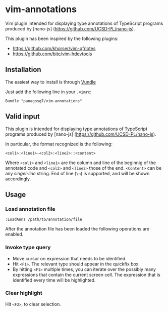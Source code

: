vim-annotations
===============

Vim plugin intended for displaying type annotations of TypeScript programs
produced by [nano-js] (https://github.com/UCSD-PL/nano-js).

This plugin has been inspired by the following plugins:
 - https://github.com/khorser/vim-qfnotes
 - https://github.com/bitc/vim-hdevtools



## Installation

The easiest way to install is through [Vundle](https://github.com/gmarik/Vundle.vim)

Just add the following line in your `.vimrc`:

    Bundle "panagosg7/vim-annotations"



## Valid input

This plugin is intended for displaying type annotations of TypeScript programs
produced by [nano-js] (https://github.com/UCSD-PL/nano-js).

In particular, the format recognized is the following:

    <col1>:<line1>-<col2>:<line2>::<content>

Where `<col1>` and `<line1>` are the column and line of the beginnig of the
annotated code and `<col2>` and `<line2>` those of the end. `<Content>` can be
any _singel-line_ string. End of line (`\n`) is supported, and will be shown
accordingly.



## Usage

### Load annotation file

    :LoadAnns /path/to/annotation/file


After the annotation file has been loaded the following operations are enabled.

### Invoke type query

 - Move cursor on expression that needs to be identified.
 - Hit `<F1>`. The relevant type should appear in the quickfix box.
 - By hitting `<F1>` multiple times, you can iterate over the possibly many
   expressions that contain the current screen cell. The expression that is 
   identified every time will be highlighted.


### Clear highlight

Hit `<F2>`, to clear selection.

